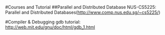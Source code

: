 #Courses and Tutorial
##Parallel and Distributed Database
NUS-CS5225: Parallel and Distributed Databases(http://www.comp.nus.edu.sg/~cs5225/)

#Compiler & Debugging
gdb tutorial: http://web.mit.edu/gnu/doc/html/gdb_1.html
